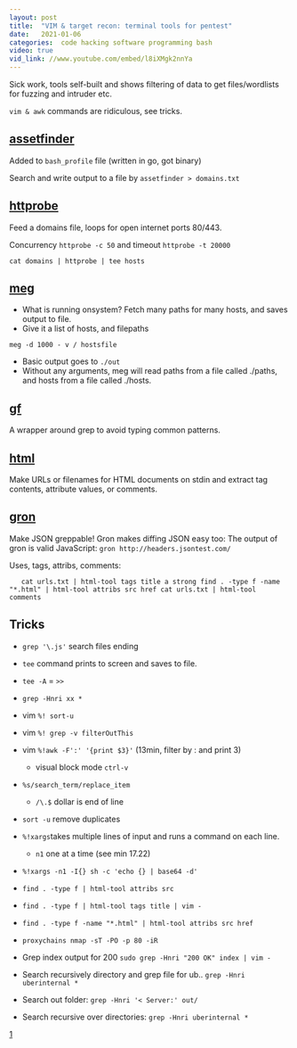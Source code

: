 ```yaml
---
layout: post
title:  "VIM & target recon: terminal tools for pentest"
date:   2021-01-06
categories:  code hacking software programming bash
video: true
vid_link: //www.youtube.com/embed/l8iXMgk2nnYa
---
```


Sick work, tools self-built and shows filtering of data to get files/wordlists for fuzzing and intruder etc.   

`vim & awk` commands are ridiculous, see tricks.

## [assetfinder](//github.com/tomnomnom/assetfinder)

Added to `bash_profile` file (written in go, got binary)

Search and write output to a file by `assetfinder > domains.txt`

## [httprobe](//github.com/tomnomnom/httprobe)

Feed a domains file, loops for open internet ports 80/443.

Concurrency `httprobe -c 50` and timeout `httprobe -t 20000`

`cat domains | httprobe | tee hosts`

## [meg](//github.com/tomnomnom/meg)

- What is running onsystem?  Fetch many paths for many hosts, and saves output to file.
- Give it a list of hosts, and filepaths

`meg -d 1000 - v / hostsfile`

- Basic output goes to `./out` 
- Without any arguments, meg will read paths from a file called ./paths, and hosts from a file called ./hosts.

## [gf](//github.com/tomnomnom/gf)

A wrapper around grep to avoid typing common patterns.

## [html](//github.com/tomnomnom/hacks/tree/master/html-tool)
Make URLs or filenames for HTML documents on stdin and extract tag contents, attribute values, or comments.

## [gron](//github.com/tomnomnom/gron)
Make JSON greppable!
Gron makes diffing JSON easy too:
The output of gron is valid JavaScript:
`gron http://headers.jsontest.com/`

Uses, tags, attribs, comments:

`   cat urls.txt | html-tool tags title a strong
	find . -type f -name "*.html" | html-tool attribs src href
	cat urls.txt | html-tool comments`

## Tricks

- `grep '\.js'` search files ending
- `tee` command prints to screen and saves to file.
- `tee -A` = `>>`
- `grep -Hnri xx *`
- vim `%! sort-u`
- vim `%! grep -v filterOutThis `

- vim `%!awk -F':' '{print $3}'` (13min, filter by : and print 3)
	- visual block mode `ctrl-v`

- `%s/search_term/replace_item`
	- `/\.$` dollar is end of line
- `sort -u` remove duplicates

- `%!xargs`takes multiple lines of input and runs a command on each line.
	- `n1` one at a time (see min 17.22)
- `%!xargs -n1 -I{} sh -c 'echo {} | base64 -d'`

- `find . -type f | html-tool attribs src`
- `find . -type f | html-tool tags title | vim -`
- `find . -type f -name "*.html" | html-tool attribs src href`

- `proxychains nmap -sT -PO -p 80 -iR`

- Grep index output for 200 `sudo grep -Hnri "200 OK" index | vim -`
- Search recursively directory and grep file for ub.. `grep -Hnri uberinternal *`
- Search out folder: `grep -Hnri '< Server:' out/`
- Search recursive over directories: `grep -Hnri uberinternal *`

[1]

[1]: //www.youtube.com/watch?v=l8iXMgk2nnY